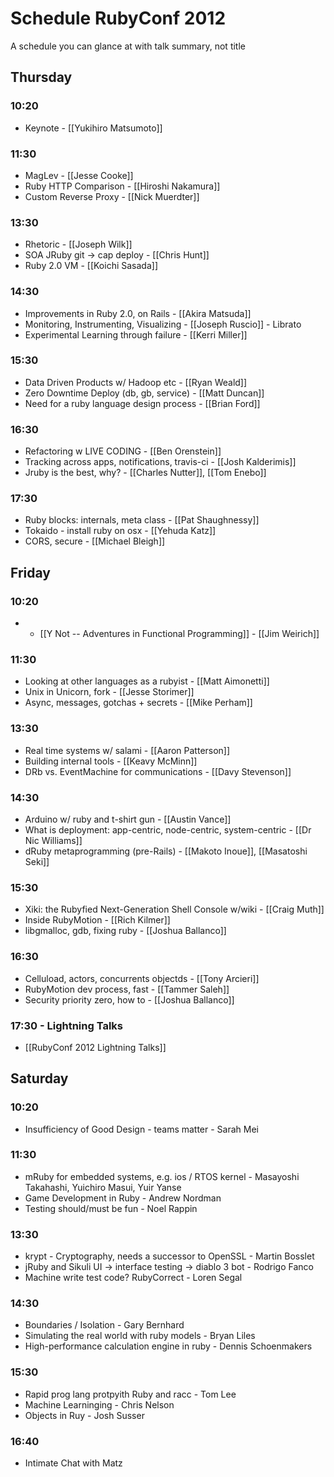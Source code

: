 # Schedule RubyConf 2012

A schedule you can glance at with talk summary, not title

## Thursday

### 10:20 
* Keynote - [[Yukihiro Matsumoto]]

### 11:30
* MagLev - [[Jesse Cooke]]
* Ruby HTTP Comparison - [[Hiroshi Nakamura]]
* Custom Reverse Proxy - [[Nick Muerdter]]


### 13:30
* Rhetoric -  [[Joseph Wilk]]
* SOA JRuby git -> cap deploy - [[Chris Hunt]]
* Ruby 2.0 VM - [[Koichi Sasada]]

### 14:30
* Improvements in Ruby 2.0, on Rails - [[Akira Matsuda]]
* Monitoring, Instrumenting, Visualizing - [[Joseph Ruscio]] - Librato
* Experimental Learning through failure - [[Kerri Miller]]

### 15:30
* Data Driven Products w/ Hadoop etc - [[Ryan Weald]]
* Zero Downtime Deploy (db, gb, service) - [[Matt Duncan]]
* Need for a ruby language design process - [[Brian Ford]]

### 16:30
* Refactoring w LIVE CODING - [[Ben Orenstein]]
* Tracking across apps, notifications, travis-ci - [[Josh Kalderimis]]
* Jruby is the best, why? - [[Charles Nutter]], [[Tom Enebo]]

### 17:30
* Ruby blocks: internals, meta class - [[Pat Shaughnessy]]
* Tokaido - install ruby on osx - [[Yehuda Katz]]
* CORS, secure - [[Michael Bleigh]]

## Friday

### 10:20
* * [[Y Not -- Adventures in Functional Programming]] - [[Jim Weirich]]

### 11:30
* Looking at other languages as a rubyist - [[Matt Aimonetti]]
* Unix in Unicorn, fork - [[Jesse Storimer]]
* Async, messages, gotchas + secrets - [[Mike Perham]]


### 13:30
* Real time systems w/ salami - [[Aaron Patterson]]
* Building internal tools - [[Keavy McMinn]]
* DRb vs. EventMachine for communications - [[Davy Stevenson]]



### 14:30
* Arduino w/ ruby and t-shirt gun - [[Austin Vance]]
* What is deployment: app-centric, node-centric, system-centric - [[Dr Nic Williams]]
* dRuby metaprogramming (pre-Rails) - [[Makoto Inoue]], [[Masatoshi Seki]]


### 15:30
* Xiki: the Rubyfied Next-Generation Shell Console w/wiki - [[Craig Muth]]
* Inside RubyMotion - [[Rich Kilmer]]
* libgmalloc, gdb, fixing ruby - [[Joshua Ballanco]]


### 16:30
* Celluload, actors, concurrents objectds - [[Tony Arcieri]]
* RubyMotion dev process, fast - [[Tammer Saleh]]
* Security priority zero, how to - [[Joshua Ballanco]]


### 17:30 - Lightning Talks
* [[RubyConf 2012 Lightning Talks]]

## Saturday

### 10:20
* Insufficiency of Good Design - teams matter - Sarah Mei

### 11:30
* mRuby for embedded systems, e.g. ios / RTOS kernel - Masayoshi Takahashi, Yuichiro Masui, Yuir Yanse
* Game Development in Ruby - Andrew Nordman
* Testing should/must be fun - Noel Rappin

### 13:30
* krypt - Cryptography, needs a successor to OpenSSL - Martin Bosslet
* jRuby and Sikuli UI -> interface testing -> diablo 3 bot - Rodrigo Fanco
* Machine write test code? RubyCorrect - Loren Segal

### 14:30
* Boundaries / Isolation - Gary Bernhard
* Simulating the real world with ruby models - Bryan Liles
* High-performance calculation engine in ruby - Dennis Schoenmakers

### 15:30
* Rapid prog lang protpyith Ruby and racc - Tom Lee
* Machine Learninging - Chris Nelson
* Objects in Ruy - Josh Susser

### 16:40
* Intimate Chat with Matz